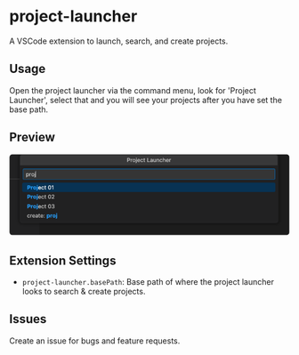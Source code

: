 # project-launcher

A VSCode extension to launch, search, and create projects.

## Usage
Open the project launcher via the command menu, look for 'Project Launcher', select that and you will see your projects after you have set the base path.

## Preview
![Project Launcher Preview](https://github.com/JeremyJaydan/project-launcher/raw/HEAD/project-launcher-preview.png)

## Extension Settings

* `project-launcher.basePath`: Base path of where the project launcher looks to search & create projects. 

## Issues

Create an issue for bugs and feature requests.

